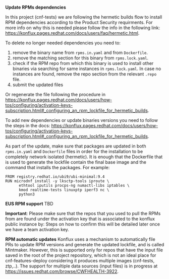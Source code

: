 **Update RPMs dependencies**

In this project (cnf-tests) we are following the hermetic builds flow to install RPM dependencies according to the Product Security requirments. For more info on why this is needed please follow the info in the following link:
https://konflux.pages.redhat.com/docs/users/faq/hermetic.html.


To delete no longer needed dependencies you need to:
1. remove the binary name from `rpms.in.yaml` and from `Dockerfile`.
2. remove the matching section for this binary from `rpms.lock.yaml`.
3. check if the RPM repo from which this binary is used to install other binaries via searching for same instances in `rpms.lock.yaml`. In case no instances are found, remove the repo section from the relevant `.repo` file.
4. submit the updated files

Or regenerate the file following the procedure in https://konflux.pages.redhat.com/docs/users/how-tos/configuring/activation-keys-subscription.html#_configuring_an_rpm_lockfile_for_hermetic_builds.

To add new dependencies or update binaries versions you need to follow the steps in the docs:
https://konflux.pages.redhat.com/docs/users/how-tos/configuring/activation-keys-subscription.html#_configuring_an_rpm_lockfile_for_hermetic_builds.

As part of the update, make sure that packages are updated in both `rpms.in.yaml` and `Dockerfile` files in order for the installation to be completely network isolated (hermetic).
It is enough that the Dockerfile that is used to generate the lockfile contain the final base image and the command that installs the packages. For example:

```azure
FROM registry.redhat.io/ubi9/ubi-minimal:9.4
RUN microdnf install -y lksctp-tools iproute \
      ethtool iputils procps-ng numactl-libs iptables \
      kmod realtime-tests linuxptp iperf3 nc \
      python3
```

**EUS RPM support**
TBD

**Important**: Please make sure that the repos that you used to pull the RPMs from are found under the activation key that is associated to the konflux public instance by:
Steps on how to confirm this will be detailed later once we have a team activation key. 

**RPM automatic updates**
Konflux uses a mechanism to automatically file PRs to update RPM versions and generate the updated lockfile, and is called Mintmaker. However, this is supported only for repos that have the input file saved in the root of the project repository, which is not an ideal place for cnf-features-deploy considering it produces multiple images (cnf-tests, ztp,..).
The support for multiple data sources (input files) is in progress at https://issues.redhat.com/browse/CWFHEALTH-3922.